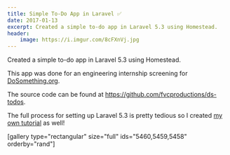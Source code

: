 ```yaml
---
title: Simple To-Do App in Laravel ✅
date: 2017-01-13
excerpt: Created a simple to-do app in Laravel 5.3 using Homestead.
header:
    image: https://i.imgur.com/8cFXnVj.jpg
---
```


Created a simple to-do app in Laravel 5.3 using Homestead.

This app was done for an engineering internship screening for
[DoSomething.org](https://DoSomething.org).

The source code can be found
at <https://github.com/fvcproductions/ds-todos>.

The full process for setting up Laravel 5.3 is pretty tedious so I
created [my own
tutorial](https://fvcproductions.com/2017/01/13/launch-todo-app-laravel/)
as well!

\[gallery type="rectangular" size="full" ids="5460,5459,5458"
orderby="rand"\]
